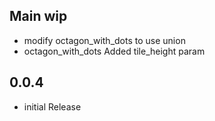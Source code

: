 ## Main wip
* modify octagon_with_dots to use union
* octagon_with_dots Added tile_height param

## 0.0.4
* initial Release
